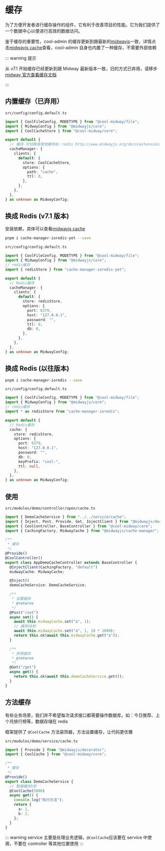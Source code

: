 # 缓存

为了方便开发者进行缓存操作的组件，它有利于改善项目的性能。它为我们提供了一个数据中心以便进行高效的数据访问。

鉴于缓存的重要性，cool-admin 的缓存更新到跟最新的[midwayjs](https://www.midwayjs.org/)一致，详情点击[midwayjs cache](https://www.midwayjs.org/docs/extensions/caching)查看，cool-admin 自身也内置了一种缓存，不需要外部依赖

::: warning 提示

从 v7.1 开始缓存已经更新到跟 Midway 最新版本一致，旧的方式已弃用，请移步[midway 官方查看缓存文档](https://www.midwayjs.org/docs/extensions/caching)

:::

## 内置缓存（已弃用）

`src/config/config.default.ts`

```ts
import { CoolFileConfig, MODETYPE } from "@cool-midway/file";
import { MidwayConfig } from "@midwayjs/core";
import { CoolCacheStore } from "@cool-midway/core";

export default {
  // 缓存 可切换成其他缓存如：redis http://www.midwayjs.org/docs/extensions/caching
  cacheManager: {
    clients: {
      default: {
        store: CoolCacheStore,
        options: {
          path: "cache",
          ttl: 0,
        },
      },
    },
  },
} as unknown as MidwayConfig;
```

## 换成 Redis (v7.1 版本)

安装依赖，具体可以查看[midwayjs cache](https://www.midwayjs.org/docs/extensions/caching)

```bash
pnpm i cache-manager-ioredis-yet --save
```

`src/config/config.default.ts`

```ts
import { CoolFileConfig, MODETYPE } from "@cool-midway/file";
import { MidwayConfig } from "@midwayjs/core";
// redis缓存
import { redisStore } from "cache-manager-ioredis-yet";

export default {
  // Redis缓存
  cacheManager: {
    clients: {
      default: {
        store: redisStore,
        options: {
          port: 6379,
          host: "127.0.0.1",
          password: "",
          ttl: 0,
          db: 0,
        },
      },
    },
  },
} as unknown as MidwayConfig;
```

## 换成 Redis (以往版本)

```bash
pnpm i cache-manager-ioredis --save
```

`src/config/config.default.ts`

```ts
import { CoolFileConfig, MODETYPE } from "@cool-midway/file";
import { MidwayConfig } from "@midwayjs/core";
// redis缓存
import * as redisStore from "cache-manager-ioredis";

export default {
  // Redis缓存
  cache: {
    store: redisStore,
    options: {
      port: 6379,
      host: "127.0.0.1",
      password: "",
      db: 0,
      keyPrefix: "cool:",
      ttl: null,
    },
  },
} as unknown as MidwayConfig;
```

## 使用

`src/modules/demo/controller/open/cache.ts`

```ts
import { DemoCacheService } from "../../service/cache";
import { Inject, Post, Provide, Get, InjectClient } from "@midwayjs/decorator";
import { CoolController, BaseController } from "@cool-midway/core";
import { CachingFactory, MidwayCache } from "@midwayjs/cache-manager";

/**
 * 缓存
 */
@Provide()
@CoolController()
export class AppDemoCacheController extends BaseController {
  @InjectClient(CachingFactory, "default")
  midwayCache: MidwayCache;

  @Inject()
  demoCacheService: DemoCacheService;

  /**
   * 设置缓存
   * @returns
   */
  @Post("/set")
  async set() {
    await this.midwayCache.set("a", 1);
    // 缓存10秒
    await this.midwayCache.set("a", 1, 10 * 1000);
    return this.ok(await this.midwayCache.get("a"));
  }

  /**
   * 获得缓存
   * @returns
   */
  @Get("/get")
  async get() {
    return this.ok(await this.demoCacheService.get());
  }
}
```

## 方法缓存

有些业务场景，我们并不希望每次请求接口都需要操作数据库，如：今日推荐、上个月排行榜等，数据存储在 redis

框架提供了 `@CoolCache` 方法装饰器，方法设置缓存，让代码更优雅

`src/modules/demo/service/cache.ts`

```ts
import { Provide } from "@midwayjs/decorator";
import { CoolCache } from "@cool-midway/core";

/**
 * 缓存
 */
@Provide()
export class DemoCacheService {
  // 数据缓存5秒
  @CoolCache(5000)
  async get() {
    console.log("执行方法");
    return {
      a: 1,
      b: 2,
    };
  }
}
```

::: warning
service 主要是处理业务逻辑，`@CoolCache`应该要在 service 中使用，不要在 controller 等其他位置使用
:::
